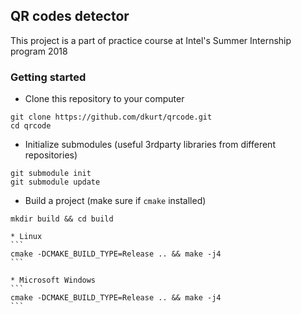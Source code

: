 ## QR codes detector

This project is a part of practice course at Intel's Summer Internship program 2018


### Getting started
* Clone this repository to your computer
```
git clone https://github.com/dkurt/qrcode.git
cd qrcode
```

* Initialize submodules (useful 3rdparty libraries from different repositories)
```
git submodule init
git submodule update
```

* Build a project (make sure if `cmake` installed)
```
mkdir build && cd build
```
    * Linux
    ```
    cmake -DCMAKE_BUILD_TYPE=Release .. && make -j4
    ```

    * Microsoft Windows
    ```
    cmake -DCMAKE_BUILD_TYPE=Release .. && make -j4
    ```
